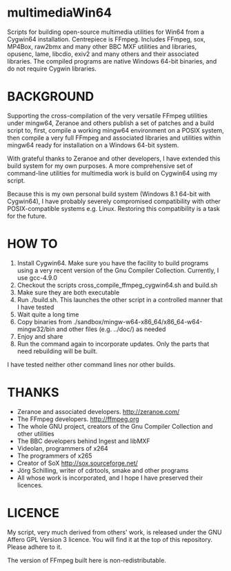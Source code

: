 multimediaWin64
===============

Scripts for building open-source multimedia utilities for Win64 from a Cygwin64 installation. Centrepiece is FFmpeg. Includes FFmpeg, sox, MP4Box, raw2bmx and many other BBC MXF utilities and libraries, opusenc, lame, libcdio, exiv2 and many others and their associated libraries. The compiled programs are native Windows 64-bit binaries, and do not require Cygwin libraries.


BACKGROUND
==========

Supporting the cross-compilation of the very versatile FFmpeg utilities under mingw64, Zeranoe and others publish a set of patches and a build script to, first, compile a working mingw64 environment on a POSIX system, then compile a very full FFmpeg and associated libraries and utilities within mingw64 ready for installation on a Windows 64-bit system.

With grateful thanks to Zeranoe and other developers, I have extended this build system for my own purposes. A more comprehensive set of command-line utilities for multimedia work is build on Cygwin64 using my script.

Because this is my own personal build system (Windows 8.1 64-bit with Cygwin64), I have probably severely compromised compatibility with other POSIX-compatible systems e.g. Linux. Restoring this compatibility is a task for the future.


HOW TO
======

1.  Install Cygwin64. Make sure you have the facility to build programs using a very recent version of the Gnu Compiler Collection. Currently, I use gcc-4.9.0
2.  Checkout the scripts cross_compile_ffmpeg_cygwin64.sh and build.sh
3.  Make sure they are both executable
4.  Run ./build.sh. This launches the other script in a controlled manner that I have tested
5.  Wait quite a long time
6.  Copy binaries from ./sandbox/mingw-w64-x86_64/x86_64-w64-mingw32/bin and other files (e.g. ../doc/) as needed
7.  Enjoy and share
8.  Run the command again to incorporate updates. Only the parts that need rebuilding will be built.

I have tested neither other command lines nor other builds.


THANKS
======

* Zeranoe and associated developers. http://zeranoe.com/
* The FFmpeg developers. http://ffmpeg.org
* The whole GNU project, creators of the Gnu Compiler Collection and other utilities
* The BBC developers behind Ingest and libMXF
* Videolan, programmers of x264
* The programmers of x265
* Creator of SoX http://sox.sourceforge.net/
* Jörg Schilling, writer of cdrtools, smake and other programs
* All whose work is incorporated, and I hope I have preserved their licences.


LICENCE
=======

My script, very much derived from others' work, is released under the GNU Affero GPL Version 3 licence. You will find it at the top of this repository. Please adhere to it.

The version of FFmpeg built here is non-redistributable.
